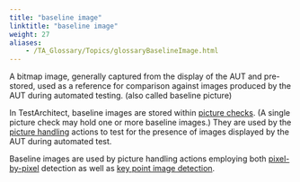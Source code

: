 ```yaml
--- 
title: "baseline image"
linktitle: "baseline image"
weight: 27
aliases: 
    - /TA_Glossary/Topics/glossaryBaselineImage.html
---
```


A bitmap image, generally captured from the display of the AUT and pre-stored, used as a reference for comparison against images produced by the AUT during automated testing. \(also called baseline picture\)

In TestArchitect, baseline images are stored within [picture checks](glossaryPictureCheck.html). \(A single picture check may hold one or more baseline images.\) They are used by the [picture handling](/TA_Automation/Topics/bia_picture_handling.html) actions to test for the presence of images displayed by the AUT during automated test.

Baseline images are used by picture handling actions employing both [pixel-by-pixel](/TA_Automation/Topics/aut_image_comparison_techniques.html) detection as well as [key point image detection](/TA_Automation/Topics/aut_keypoint_detection_method.html).

